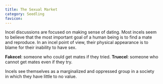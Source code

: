 ```yaml
---
title: The Sexual Market
category: Seedling
favicon: 
---
```


Incel discussions are focused on making sense of dating. Most incels seem to believe that the most important goal of a human being is to find a mate and reproduce. In an incel point of view, their physical appearance is to blame for their inability to have sex.

**Fakecel**: someone who could get mates if they tried.
**Truecel**: someone who cannot get mates even if they try.

Incels see themselves as a marginalized and oppressed group in a society in which they have little to no value.
